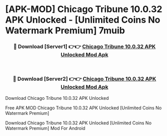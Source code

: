 # [APK-MOD] Chicago Tribune 10.0.32 APK Unlocked - [Unlimited Coins No Watermark Premium] 7muib



<div align="center">
<h3>🔴 Download [Server1] 👉👉 <a href="https://momento.my/?title=Chicago_Tribune_10.0.32_APK_Unlocked">Chicago Tribune 10.0.32 APK Unlocked Mod Apk</a></h3><br>

<h3>🔴 Download [Server2] 👉👉 <a href="https://momento.my/?title=Chicago_Tribune_10.0.32_APK_Unlocked">Chicago Tribune 10.0.32 APK Unlocked Mod Apk</a></h3>
</div>



Download Chicago Tribune 10.0.32 APK Unlocked 

Free APK MOD Chicago Tribune 10.0.32 APK Unlocked [Unlimited Coins No Watermark Premium]

Download Chicago Tribune 10.0.32 APK Unlocked [Unlimited Coins No Watermark Premium] Mod For Android

